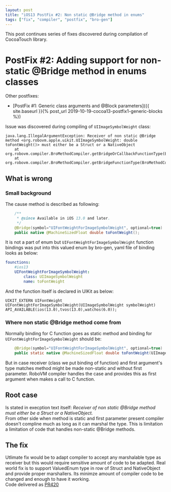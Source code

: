 ```yaml
---
layout: post
title: "iOS13 PostFix #2: Non static @Bridge method in enums"
tags: ["fix", "compiler", "postfix", "bro-gen"]
---
```

This post continues series of fixes discovered during compilation of CocoaTouch library.  
# PostFix #2: Adding support for non-static @Bridge method in enums classes 

Other postfixes:  
* [PostFix #1: Generic class arguments and @Block parameters]({{ site.baseurl }}{% post_url 2019-10-19-cocoa13-postfix1-generic-blocks %})

Issue was discovered during compiling of `UIImageSymbolWeight` class: 
```
java.lang.IllegalArgumentException: Receiver of non static @Bridge method <org.robovm.apple.uikit.UIImageSymbolWeight: double toFontWeight()> must either be a Struct or a NativeObject
	at org.robovm.compiler.BroMethodCompiler.getBridgeOrCallbackFunctionType(BroMethodCompiler.java:554)
	at org.robovm.compiler.BroMethodCompiler.getBridgeFunctionType(BroMethodCompiler.java:526)
```

##  What is wrong 
<!-- more -->
### Small background
The cause method is described as following:  
```java
    /**
     * @since Available in iOS 13.0 and later.
     */
    @Bridge(symbol="UIFontWeightForImageSymbolWeight", optional=true)
    public native @MachineSizedFloat double toFontWeight();
```

It is not a part of enum but `UIFontWeightForImageSymbolWeight` function bindings was put into this valued enum by bro-gen, yaml file of binding looks as below:
```yaml
founctions:
    #ios13
    UIFontWeightForImageSymbolWeight:
        class: UIImageSymbolWeight
        name: toFontWeight
```

And the function itself is declared in UIKit as below: 
```objc
UIKIT_EXTERN UIFontWeight UIFontWeightForImageSymbolWeight(UIImageSymbolWeight symbolWeight) API_AVAILABLE(ios(13.0),tvos(13.0),watchos(6.0));
```

### Where non static @Bridge method come from 
Normally binding for C function goes as static method and binding for `UIFontWeightForImageSymbolWeight` should be:
```java
    @Bridge(symbol="UIFontWeightForImageSymbolWeight", optional=true)
    public static native @MachineSizedFloat double toFontWeight(UIImageSymbolWeight symbolWeight);
```

But in case receiver (class we put binding of function) and first argument's type matches method might be made non-static and without first parameter. RoboVM compiler handles the case and provides this as first argument when makes a call to C function. 

## Root case 
Is stated in execption text itself: *Receiver of non static @Bridge method must either be a Struct or a NativeObject.*  
From other side when method is static and first parameter present compiler doesn't compline much as long as it can marshal the type. This is limitation a limitation of code that handles non-static @Bridge methods.

## The fix
Utlimate fix would be to adapt compiler to accept any marshalable type as receiver but this would require sensitive amount of code to be adapted. Real world fix is to support ValuedEnum type in row of Struct and NativeObject and provide proper marshallers. Its minimze amount of compiler code to be changed and enough to have it working.  
Code delivered as [PR420](https://github.com/MobiVM/robovm/pull/420)
